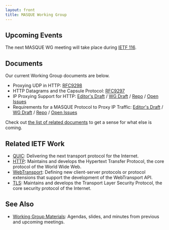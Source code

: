 ```yaml
---
layout: front
title: MASQUE Working Group
---
```


## Upcoming Events

The next MASQUE WG meeting will take place during [IETF 116](https://datatracker.ietf.org/doc/agenda-116-masque/).

## Documents

Our current Working Group documents are below.

- Proxying UDP in HTTP: [RFC9298](https://www.rfc-editor.org/rfc/rfc9298.html)
- HTTP Datagrams and the Capsule Protocol: [RFC9297](https://www.rfc-editor.org/rfc/rfc9297.html)
- IP Proxying Support for HTTP: [Editor's Draft](https://ietf-wg-masque.github.io/draft-ietf-masque-connect-ip/#go.draft-ietf-masque-connect-ip.html) / [WG Draft](https://datatracker.ietf.org/doc/html/draft-ietf-masque-connect-ip) / [Repo](https://github.com/ietf-wg-masque/draft-ietf-masque-connect-ip) / [Open Issues](https://github.com/ietf-wg-masque/draft-ietf-masque-connect-ip/issues)
- Requirements for a MASQUE Protocol to Proxy IP Traffic: [Editor's Draft](https://ietf-wg-masque.github.io/draft-ietf-masque-ip-proxy-reqs/draft-ietf-masque-ip-proxy-reqs.html) / [WG Draft](https://datatracker.ietf.org/doc/draft-ietf-masque-ip-proxy-reqs/) / [Repo](https://github.com/ietf-wg-masque/draft-ietf-masque-ip-proxy-reqs) / [Open Issues](https://github.com/ietf-wg-masque/draft-ietf-masque-ip-proxy-reqs/issues)

Check out <a href="https://datatracker.ietf.org/wg/masque/documents/">the list of related documents</a> to get a sense for what else is coming.

## Related IETF Work

* [QUIC](https://quicwg.org/): Delivering the next transport protocol for the Internet.
* [HTTP](https://httpwg.org/): Maintains and develops the Hypertext Transfer Protocol, the core protocol of the World Wide Web.
* [WebTransport](https://datatracker.ietf.org/wg/webtrans/about/): Defining new client-server protocols or protocol extensions that support the development of the WebTransport API.
* [TLS](https://tlswg.org/): Maintains and develops the Transport Layer Security Protocol, the core security protocol of the Internet.

## See Also

* [Working Group Materials](https://github.com/ietf-wg-masque/wg-materials): Agendas, slides, and minutes from previous and upcoming meetings.
